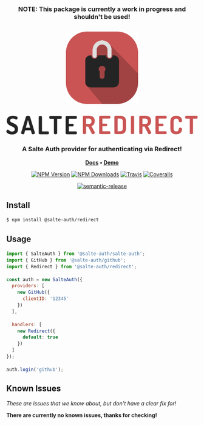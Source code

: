 <h3 align="center">
	NOTE: This package is currently a work in progress and shouldn't be used!
</h3>

<h2 align="center">
  <div>
    <a href="https://github.com/salte-auth/redirect">
      <img height="190px" src="https://raw.githubusercontent.com/salte-auth/logos/master/images/logo.svg?sanitize=true">
      <br>
      <br>
      <img height="50px" src="https://raw.githubusercontent.com/salte-auth/logos/master/images/%40salte-auth/redirect.svg?sanitize=true">
    </a>
  </div>
</h2>

<h3 align="center">
	A Salte Auth provider for authenticating via Redirect!
</h3>

<p align="center">
	<strong>
		<a href="https://salte-auth.gitbook.io">Docs</a>
		•
		<a href="https://salte-auth-demo.glitch.me">Demo</a>
	</strong>
</p>

<div align="center">

  [![NPM Version][npm-version-image]][npm-url]
  [![NPM Downloads][npm-downloads-image]][npm-url]
  [![Travis][travis-ci-image]][travis-ci-url]
  [![Coveralls][coveralls-image]][coveralls-url]

  [![semantic-release][semantic-release-image]][semantic-release-url]

</div>

## Install

```sh
$ npm install @salte-auth/redirect
```

## Usage

```js
import { SalteAuth } from '@salte-auth/salte-auth';
import { GitHub } from '@salte-auth/github';
import { Redirect } from '@salte-auth/redirect';

const auth = new SalteAuth({
  providers: [
    new GitHub({
      clientID: '12345'
    })
  ],

  handlers: [
    new Redirect({
      default: true
    })
  ]
});

auth.login('github');
```

## Known Issues

_These are issues that we know about, but don't have a clear fix for!_

**There are currently no known issues, thanks for checking!**

[npm-version-image]: https://img.shields.io/npm/v/@salte-auth/redirect.svg?style=flat
[npm-downloads-image]: https://img.shields.io/npm/dm/@salte-auth/redirect.svg?style=flat
[npm-url]: https://npmjs.org/package/@salte-auth/redirect

[travis-ci-image]: https://img.shields.io/travis/com/salte-auth/redirect/master.svg?style=flat
[travis-ci-url]: https://travis-ci.com/salte-auth/redirect

[coveralls-image]: https://img.shields.io/coveralls/salte-auth/redirect/master.svg
[coveralls-url]: https://coveralls.io/github/salte-auth/redirect?branch=master

[commitizen-image]: https://img.shields.io/badge/commitizen-friendly-brightgreen.svg
[commitizen-url]: https://commitizen.github.io/cz-cli/

[semantic-release-url]: https://github.com/semantic-release/semantic-release
[semantic-release-image]: https://img.shields.io/badge/%20%20%F0%9F%93%A6%F0%9F%9A%80-semantic--release-e10079.svg
